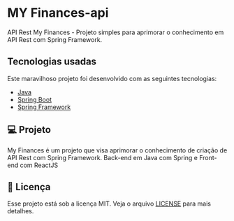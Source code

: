 # MY Finances-api
API Rest My Finances - Projeto simples para aprimorar o conhecimento em API Rest com Spring Framework.  

## Tecnologias usadas
Este maravilhoso projeto foi desenvolvido com as seguintes tecnologias:
- [Java](https://www.oracle.com/java/)
- [Spring Boot](https://spring.io/projects/spring-boot#overview)
- [Spring Framework](https://spring.io/projects/spring-framework)


## :computer: Projeto

My Finances é um projeto que visa aprimorar o conhecimento de criação de API Rest com Spring Framework. 
Back-end em Java com Spring e Front-end com ReactJS

## :memo: Licença

Esse projeto está sob a licença MIT. Veja o arquivo [LICENSE](LICENSE.md) para mais detalhes.
